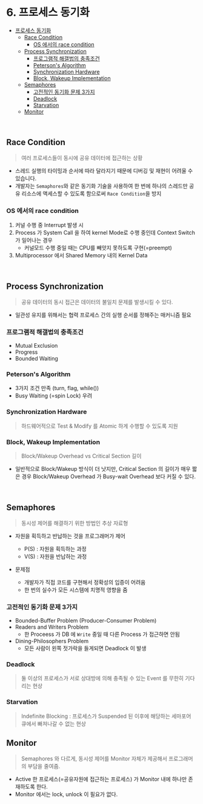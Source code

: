 # 6. 프로세스 동기화
<!-- TOC -->

- [프로세스 동기화](#%ED%94%84%EB%A1%9C%EC%84%B8%EC%8A%A4-%EB%8F%99%EA%B8%B0%ED%99%94)
    - [Race Condition](#race-condition)
        - [OS 에서의 race condition](#os-%EC%97%90%EC%84%9C%EC%9D%98-race-condition)
    - [Process Synchronization](#process-synchronization)
        - [프로그램적 해갤법의 충족조건](#%ED%94%84%EB%A1%9C%EA%B7%B8%EB%9E%A8%EC%A0%81-%ED%95%B4%EA%B0%A4%EB%B2%95%EC%9D%98-%EC%B6%A9%EC%A1%B1%EC%A1%B0%EA%B1%B4)
        - [Peterson's Algorithm](#petersons-algorithm)
        - [Synchronization Hardware](#synchronization-hardware)
        - [Block, Wakeup Implementation](#block-wakeup-implementation)
    - [Semaphores](#semaphores)
        - [고전적인 동기화 문제 3가지](#%EA%B3%A0%EC%A0%84%EC%A0%81%EC%9D%B8-%EB%8F%99%EA%B8%B0%ED%99%94-%EB%AC%B8%EC%A0%9C-3%EA%B0%80%EC%A7%80)
        - [Deadlock](#deadlock)
        - [Starvation](#starvation)
    - [Monitor](#monitor)

<!-- /TOC -->

<br>

## Race Condition

> 여러 프로세스들이 동시에 공유 데이터에 접근하는 상황

- 스레드 실행의 타이밍과 순서에 따라 달라지기 때문에 디버깅 및 재현이 어려울 수 있습니다. 
- 개발자는 `Semaphores`와 같은 동기화 기술을 사용하여 한 번에 하나의 스레드만 공유 리소스에 액세스할 수 있도록 함으로써 `Race Condition`을 방지

### OS 에서의 race condition

1. 커널 수행 중 Interrupt 발생 시
2. Process 가 System Call 을 하여 kernel Mode로 수행 중인데 Context Switch 가 일어나는 경우
    - 커널모드 수행 중일 때는 CPU를 빼앗지 못하도록 구현(=preempt)
3. Multiprocessor 에서 Shared Memory 내의 Kernel Data

<br>

## Process Synchronization

> 공유 데이터의 동시 접근은 데이터의 불일치 문제를 발생시킬 수 있다.

- 일관성 유지를 위해서는 협력 프로세스 간의 실행 순서를 정해주는 매커니즘 필요

### 프로그램적 해갤법의 충족조건

- Mutual Exclusion
- Progress
- Bounded Waiting

### Peterson's Algorithm

- 3가지 조건 만족 (turn, flag, while())
- Busy Waiting (=spin Lock) 우려

### Synchronization Hardware

> 하드웨어적으로 Test & Modify 를 Atomic 하게 수행할 수 있도록 지원

### Block, Wakeup Implementation

> Block/Wakeup Overhead vs Critical Section 길이

- 일반적으로 Block/Wakeup 방식이 더 낫지만, Critical Section 의 길이가 매우 짧은 경우 Block/Wakeup Overhead 가 Busy-wait Overhead 보다 커질 수 있다.

<br>

## Semaphores

> 동시성 제어를 해결하기 위한 방법인 추상 자료형

- 자원을 획득하고 반납하는 것을 프로그래머가 제어
    - P(S) : 자원을 획득하는 과정
    - V(S) : 자원을 반납하는 과정
    
- 문제점
    - 개발자가 직접 코드를 구현해서 정확성의 입증이 어려움
    - 한 번의 실수가 모든 시스템에 치명적 영향을 줌

### 고전적인 동기화 문제 3가지

- Bounded-Buffer Problem (Producer-Consumer Problem)
- Readers and Writers Problem
    - 한 Proceess 가 DB 에 `Write` 중일 때 다른 Process 가 접근하면 안됨
- Dining-Philosophers Problem
    - 모든 사람이 왼쪽 젓가락을 들게되면 Deadlock 이 발생

### Deadlock

> 둘 이상의 프로세스가 서로 상대방에 의해 충족될 수 있는 Event 를 무한히 기다리는 현상

### Starvation

> Indefinite Blocking : 프로세스가 Suspended 된 이후에 해당하는 세마포어 큐에서 빠져나갈 수 없는 현상

## Monitor

> Semaphores 와 다르게, 동시성 제어를 Monitor 자체가 제공해서 프로그래머의 부담을 줄여줌.

- Active 한 프로세스(=공유자원에 접근하는 프로세스) 가 Monitor 내에 하나만 존재하도록 한다.
- Monitor 에서는 lock, unlock 이 필요가 없다.